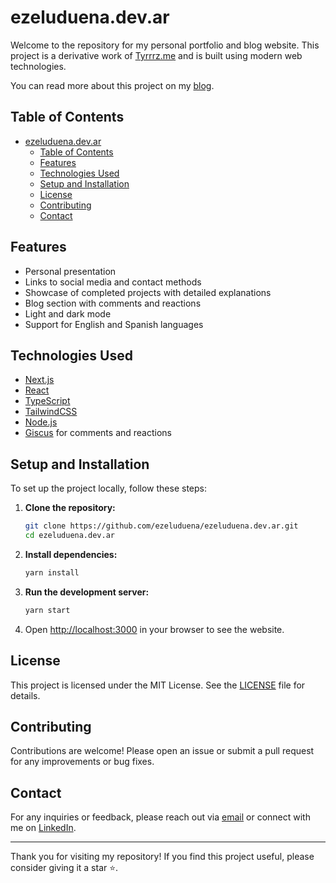 # ezeluduena.dev.ar

Welcome to the repository for my personal portfolio and blog website. This project is a derivative work of [Tyrrrz.me](https://github.com/Tyrrrz/Tyrrrz.me) and is built using modern web technologies.

You can read more about this project on my [blog](https://ezeluduena.dev.ar/blog/en/ezeluduena).

## Table of Contents

- [ezeluduena.dev.ar](#ezeluduenadevar)
  - [Table of Contents](#table-of-contents)
  - [Features](#features)
  - [Technologies Used](#technologies-used)
  - [Setup and Installation](#setup-and-installation)
  - [License](#license)
  - [Contributing](#contributing)
  - [Contact](#contact)

## Features

- Personal presentation
- Links to social media and contact methods
- Showcase of completed projects with detailed explanations
- Blog section with comments and reactions
- Light and dark mode
- Support for English and Spanish languages

## Technologies Used

- [Next.js](https://nextjs.org/)
- [React](https://reactjs.org/)
- [TypeScript](https://www.typescriptlang.org/)
- [TailwindCSS](https://tailwindcss.com/)
- [Node.js](https://nodejs.org/)
- [Giscus](https://giscus.app/en) for comments and reactions

## Setup and Installation

To set up the project locally, follow these steps:

1. **Clone the repository:**

    ```sh
    git clone https://github.com/ezeluduena/ezeluduena.dev.ar.git
    cd ezeluduena.dev.ar
    ```

2. **Install dependencies:**

    ```sh
    yarn install
    ```

3. **Run the development server:**

    ```sh
    yarn start
    ```

4. Open [http://localhost:3000](http://localhost:3000) in your browser to see the website.

## License

This project is licensed under the MIT License. See the [LICENSE](license.txt) file for details.

## Contributing

Contributions are welcome! Please open an issue or submit a pull request for any improvements or bug fixes.

## Contact

For any inquiries or feedback, please reach out via [email](mailto:ezeluduena123@gmail.com) or connect with me on [LinkedIn](www.linkedin.com/in/ezeluduena).

---

Thank you for visiting my repository! If you find this project useful, please consider giving it a star ⭐.
